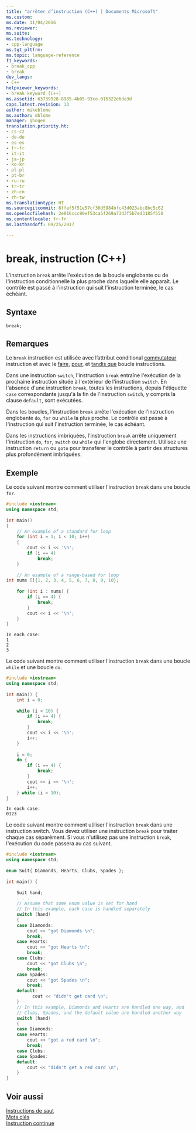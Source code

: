 ```yaml
---
title: "arrêter d’instruction (C++) | Documents Microsoft"
ms.custom: 
ms.date: 11/04/2016
ms.reviewer: 
ms.suite: 
ms.technology:
- cpp-language
ms.tgt_pltfrm: 
ms.topic: language-reference
f1_keywords:
- break_cpp
- break
dev_langs:
- C++
helpviewer_keywords:
- break keyword [C++]
ms.assetid: 63739928-8985-4b05-93ce-016322e6da3d
caps.latest.revision: 13
author: mikeblome
ms.author: mblome
manager: ghogen
translation.priority.ht:
- cs-cz
- de-de
- es-es
- fr-fr
- it-it
- ja-jp
- ko-kr
- pl-pl
- pt-br
- ru-ru
- tr-tr
- zh-cn
- zh-tw
ms.translationtype: HT
ms.sourcegitcommit: 6ffef5f51e57cf36d5984bfc43d023abc8bc5c62
ms.openlocfilehash: 2e016ccc90ef53ca5f269a73d3f5b7ed3185f550
ms.contentlocale: fr-fr
ms.lasthandoff: 09/25/2017

---
```

# <a name="break-statement-c"></a>break, instruction (C++)
L'instruction `break` arrête l'exécution de la boucle englobante ou de l'instruction conditionnelle la plus proche dans laquelle elle apparaît. Le contrôle est passé à l'instruction qui suit l'instruction terminée, le cas échéant.  
  
## <a name="syntax"></a>Syntaxe  
  
```  
break;  
```  
  
## <a name="remarks"></a>Remarques  
 Le `break` instruction est utilisée avec l’attribut conditional [commutateur](../cpp/switch-statement-cpp.md) instruction et avec le [faire](../cpp/do-while-statement-cpp.md), [pour](../cpp/for-statement-cpp.md), et [tandis que](../cpp/while-statement-cpp.md) boucle instructions.  
  
 Dans une instruction `switch`, l'instruction `break` entraîne l'exécution de la prochaine instruction située à l'extérieur de l'instruction `switch`. En l'absence d'une instruction `break`, toutes les instructions, depuis l'étiquette `case` correspondante jusqu'à la fin de l'instruction `switch`, y compris la clause `default`, sont exécutées.  
  
 Dans les boucles, l'instruction `break` arrête l'exécution de l'instruction englobante `do`, `for` ou `while` la plus proche. Le contrôle est passé à l'instruction qui suit l'instruction terminée, le cas échéant.  
  
 Dans les instructions imbriquées, l'instruction `break` arrête uniquement l'instruction `do`, `for`, `switch` ou `while` qui l'englobe directement. Utilisez une instruction `return` ou `goto` pour transférer le contrôle à partir des structures plus profondément imbriquées.  
  
## <a name="example"></a>Exemple  
 Le code suivant montre comment utiliser l'instruction `break` dans une boucle `for`.  
  
```cpp  
#include <iostream>  
using namespace std;  
  
int main()  
{  
    // An example of a standard for loop  
    for (int i = 1; i < 10; i++)  
    {  
        cout << i << '\n';  
        if (i == 4)  
            break;  
    }  
  
    // An example of a range-based for loop  
int nums []{1, 2, 3, 4, 5, 6, 7, 8, 9, 10};  
  
    for (int i : nums) {  
        if (i == 4) {  
            break;  
        }  
        cout << i << '\n';  
    }  
}  
```  
  
```Output  
In each case:   
1  
2  
3  
```  
  
 Le code suivant montre comment utiliser l'instruction `break` dans une boucle `while` et une boucle `do`.  
  
```cpp  
#include <iostream>  
using namespace std;  
  
int main() {  
    int i = 0;  
  
    while (i < 10) {  
        if (i == 4) {  
            break;  
        }  
        cout << i << '\n';  
        i++;  
    }  
  
    i = 0;  
    do {  
        if (i == 4) {  
            break;  
        }  
        cout << i << '\n';  
        i++;  
    } while (i < 10);  
}  
```  
  
```Output  
In each case:  
0123  
```  
  
 Le code suivant montre comment utiliser l'instruction `break` dans une instruction switch. Vous devez utiliser une instruction `break` pour traiter chaque cas séparément. Si vous n'utilisez pas une instruction `break`, l'exécution du code passera au cas suivant.  
  
```cpp  
#include <iostream>  
using namespace std;  
  
enum Suit{ Diamonds, Hearts, Clubs, Spades };  
  
int main() {  
  
    Suit hand;  
    . . .  
    // Assume that some enum value is set for hand  
    // In this example, each case is handled separately  
    switch (hand)  
    {  
    case Diamonds:  
        cout << "got Diamonds \n";  
        break;  
    case Hearts:  
        cout << "got Hearts \n";  
        break;  
    case Clubs:  
        cout << "got Clubs \n";  
        break;  
    case Spades:  
        cout << "got Spades \n";  
        break;  
    default:   
          cout << "didn't get card \n";  
    }  
    // In this example, Diamonds and Hearts are handled one way, and  
    // Clubs, Spades, and the default value are handled another way  
    switch (hand)  
    {  
    case Diamonds:  
    case Hearts:  
        cout << "got a red card \n";  
        break;  
    case Clubs:  
    case Spades:   
    default:  
        cout << "didn't get a red card \n";  
    }  
}  
```  
  
## <a name="see-also"></a>Voir aussi  
 [Instructions de saut](../cpp/jump-statements-cpp.md)   
 [Mots clés](../cpp/keywords-cpp.md)   
 [Instruction continue](../cpp/continue-statement-cpp.md)

